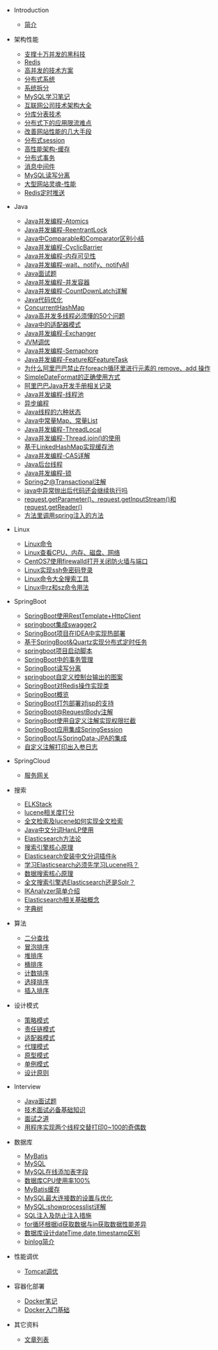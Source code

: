 * Introduction
    * [简介](README.md)
* 架构性能
    - [支撑十万并发的黑科技](/架构性能/支撑十万并发的黑科技.md)
    - [Redis](/架构性能/Redis.md)
    - [高并发的技术方案](/架构性能/高并发的技术方案.md)
    - [分布式系统](/架构性能/分布式系统.md)
    - [系统拆分](/架构性能/系统拆分.md)
    - [MySQL学习笔记](/架构性能/MySQL学习笔记.md)
    - [互联网公司技术架构大全](/架构性能/互联网公司技术架构大全.md)
    - [分库分表技术](/架构性能/分库分表技术.md)
    - [分布式下的应用限流难点](/架构性能/分布式下的应用限流难点.md)
    - [改善网站性能的几大手段](/架构性能/改善网站性能的几大手段.md)
    - [分布式session](/架构性能/分布式session.md)
    - [高性能架构-缓存](/架构性能/高性能架构-缓存.md)
    - [分布式事务](/架构性能/分布式事务.md)
    - [消息中间件](/架构性能/消息中间件.md)
    - [MySQL读写分离](/架构性能/MySQL读写分离.md)
    - [大型网站灵魂-性能](/架构性能/大型网站灵魂-性能.md)
    - [Redis定时推送](/架构性能/Redis定时推送.md)
* Java
    - [Java并发编程-Atomics](/Java/Java并发编程-Atomics.md)
    - [Java并发编程-ReentrantLock](/Java/Java并发编程-ReentrantLock.md)
    - [Java中Comparable和Comparator区别小结](/Java/Java中Comparable和Comparator区别小结.md)
    - [Java并发编程-CyclicBarrier](/Java/Java并发编程-CyclicBarrier.md)
    - [Java并发编程-内存可见性](/Java/Java并发编程-内存可见性.md)
    - [Java并发编程-wait、notify、notifyAll](/Java/Java并发编程-wait、notify、notifyAll.md)
    - [Java面试题](/Java/Java面试题.md)
    - [Java并发编程-并发容器](/Java/Java并发编程-并发容器.md)
    - [Java并发编程-CountDownLatch详解](/Java/Java并发编程-CountDownLatch详解.md)
    - [Java代码优化](/Java/Java代码优化.md)
    - [ConcurrentHashMap](/Java/ConcurrentHashMap.md)
    - [Java高并发多线程必须懂的50个问题](/Java/Java高并发多线程必须懂的50个问题.md)
    - [Java中的适配器模式](/Java/Java中的适配器模式.md)
    - [Java并发编程-Exchanger](/Java/Java并发编程-Exchanger.md)
    - [JVM调优](/Java/JVM调优.md)
    - [Java并发编程-Semaphore](/Java/Java并发编程-Semaphore.md)
    - [Java并发编程-Feature和FeatureTask](/Java/Java并发编程-Feature和FeatureTask.md)
    - [为什么阿里巴巴禁止在foreach循环里进行元素的 remove、add 操作](/Java/禁止在foreach循环里进行元素的remove、add操作)
    - [SimpleDateFormat的正确使用方式](/Java/SimpleDateFormat的正确使用方式.md)
    - [阿里巴巴Java开发手册相关记录](/Java/阿里巴巴Java开发手册相关记录.md)
    - [Java并发编程-线程池](/Java/Java并发编程-线程池.md)
    - [异步编程](/Java/异步编程.md)
    - [Java线程的六种状态](/Java/Java线程的六种状态.md)
    - [Java中常量Map、常量List](/Java/Java中常量Map、常量List)
    - [Java并发编程-ThreadLocal](/Java/Java并发编程-ThreadLocal.md)
    - [Java并发编程-Thread.join()的使用](/Java/Java并发编程-Thread.join()的使用.md)
    - [基于LinkedHashMap实现缓存池](/Java/基于LinkedHashMap实现缓存池.md)
    - [Java并发编程-CAS详解](/Java/Java并发编程-CAS详解.md)
    - [Java后台线程](/Java/Java后台线程.md)
    - [Java并发编程-锁](/Java/Java并发编程-锁.md)
    - [Spring之@Transactional注解](/Java/Spring之@Transactional注解.md)
    - [java中异常抛出后代码还会继续执行吗](/Java/java中异常抛出后代码还会继续执行吗.md)
    - [request.getParameter()、request.getInputStream()和request.getReader()](/Java/request.getParameter()、request.getInputStream()和request.getReader().md)
    - [方法里调用spring注入的方法](/Java/方法里调用spring注入的方法.md)
* Linux
    - [Linux命令](/Linux/Linux命令.md)
    - [Linux查看CPU、内存、磁盘、网络](/Linux/Linux查看CPU、内存、磁盘、网络.md)
    - [CentOS7使用firewalld打开关闭防火墙与端口](/Linux/CentOS7使用firewalld打开关闭防火墙与端口.md)
    - [Linux实现ssh免密码登录](/Linux/Linux实现ssh免密码登录.md)
    - [Linux命令大全搜索工具](/Linux/Linux命令大全搜索工具.md)
    - [Linux中rz和sz命令用法](/Linux/Linux中rz和sz命令用法.md)
* SpringBoot
    - [SpringBoot使用RestTemplate+HttpClient](/SpringBoot/SpringBoot使用RestTemplate+HttpClient.md)
    - [springboot集成swagger2](/SpringBoot/springboot集成swagger2.md)
    - [SpringBoot项目在IDEA中实现热部署](/SpringBoot/SpringBoot项目在IDEA中实现热部署.md)
    - [基于SpringBoot&Quartz实现分布式定时任务](/SpringBoot/基于SpringBoot&Quartz实现分布式定时任务.md)
    - [springboot项目启动脚本](/SpringBoot/springboot项目启动脚本.md)
    - [SpringBoot中的事务管理](/SpringBoot/SpringBoot中的事务管理.md)
    - [SpringBoot读写分离](/SpringBoot/SpringBoot读写分离.md)
    - [springboot自定义控制台输出的图案](/SpringBoot/springboot自定义控制台输出的图案.md)
    - [SpringBoot对Redis操作实现类](/SpringBoot/SpringBoot对Redis操作实现类.md)
    - [SpringBoot概览](/SpringBoot/SpringBoot概览.md)
    - [SpringBoot打包部署对jsp的支持](/SpringBoot/SpringBoot打包部署对jsp的支持.md)
    - [SpringBoot@RequestBody注解](/SpringBoot/SpringBoot@RequestBody注解.md)
    - [SpringBoot使用自定义注解实现权限拦截](/SpringBoot/SpringBoot使用自定义注解实现权限拦截.md)
    - [SpringBoot应用集成SpringSession](/SpringBoot/SpringBoot应用集成SpringSession.md)
    - [SpringBoot与SpringData-JPA的集成](/SpringBoot/SpringBoot与SpringData-JPA的集成.md)
    - [自定义注解打印出入参日志](/SpringBoot/自定义注解打印出入参日志.md)

* SpringCloud
    - [服务网关](/SpringCloud/服务网关.md)
* 搜索
    - [ELKStack](/搜索/ELKStack.md)
    - [lucene相关度打分](/搜索/lucene相关度打分.md)
    - [全文检索及lucene如何实现全文检索](/搜索/全文检索及lucene如何实现全文检索.md)
    - [Java中文分词HanLP使用](/搜索/Java中文分词HanLP使用.md)
    - [Elasticsearch方法论](/搜索/Elasticsearch方法论.md)
    - [搜索引擎核心原理](/搜索/搜索引擎核心原理.md)
    - [Elasticsearch安装中文分词插件ik](/搜索/Elasticsearch安装中文分词插件ik.md)
    - [学习Elasticsearch必须先学习Lucene吗？](/搜索/学习Elasticsearch必须先学习Lucene吗？.md)
    - [数据搜索核心原理](/搜索/数据搜索核心原理.md)
    - [全文搜索引擎选Elasticsearch还是Solr？](/搜索/全文搜索引擎选Elasticsearch还是Solr？.md)
    - [IKAnalyzer简单介绍](/搜索/IKAnalyzer简单介绍.md)
    - [Elasticsearch相关基础概念](/搜索/Elasticsearch相关基础概念.md)
    - [字典树](/搜索/字典树.md)
* 算法
    - [二分查找](/算法/二分查找.md)
    - [冒泡排序](/算法/冒泡排序.md)
    - [堆排序](/算法/堆排序.md)
    - [桶排序](/算法/桶排序.md)
    - [计数排序](/算法/计数排序.md)
    - [选择排序](/算法/选择排序.md)
    - [插入排序](/算法/插入排序.md)
* 设计模式
    - [策略模式](/设计模式/策略模式.md)
    - [责任链模式](/设计模式/责任链模式.md)
    - [适配器模式](/设计模式/适配器模式.md)
    - [代理模式](/设计模式/代理模式.md)
    - [原型模式](/设计模式/原型模式.md)
    - [单例模式](/设计模式/单例模式.md)
    - [设计原则](/设计模式/设计原则.md)
* Interview
    - [Java面试题](/Interview/Java面试题1.md)
    - [技术面试必备基础知识](/Interview/技术面试必备基础知识.md)
    - [面试之道](/Interview/面试之道.md)
    - [用程序实现两个线程交替打印0~100的奇偶数](/Interview/用程序实现两个线程交替打印0~100的奇偶数.md)
* 数据库
    - [MyBatis](/数据库/MyBatis.md)
    - [MySQL](/数据库/MySQL.md)
    - [MySQL在线添加表字段](/数据库/MySQL在线添加表字段.md)
    - [数据库CPU使用率100%](/数据库/数据库CPU使用率100%.md)
    - [MyBatis缓存](/数据库/MyBatis缓存.md)
    - [MySQL最大连接数的设置与优化](/数据库/MySQL最大连接数的设置与优化.md)
    - [MySQL:showprocesslist详解](/数据库/MySQL:showprocesslist详解.md)
    - [SQL注入及防止注入措施](/数据库/SQL注入及防止注入措施.md)
    - [for循环根据id获取数据与in获取数据性能差异](/数据库/for循环根据id获取数据与in获取数据性能差异.md)
    - [数据库设计dateTime,date,timestamp区别](/数据库/数据库设计dateTime,date,timestamp区别.md)
    - [binlog简介](/数据库/binlog简介.md)
* 性能调优
    - [Tomcat调优](/性能调优/Tomcat调优.md)
* 容器化部署
    - [Docker笔记](/容器化部署/Docker笔记.md)
    - [Docker入门基础](/容器化部署/Docker入门基础.md)
* 其它资料
    - [文章列表](/其它资料)

